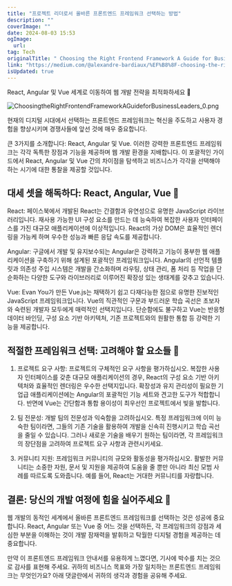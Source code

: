 ```yaml
---
title: "프로젝트 리더로서 올바른 프론트엔드 프레임워크 선택하는 방법"
description: ""
coverImage: ""
date: 2024-08-03 15:53
ogImage: 
  url: 
tag: Tech
originalTitle: " Choosing the Right Frontend Framework A Guide for Business Leaders "
link: "https://medium.com/@alexandre-bardiaux/%EF%B8%8F-choosing-the-right-frontend-framework-a-guide-for-business-leaders-b9ed4c6d5db3"
isUpdated: true
---
```






React, Angular 및 Vue 세계로 이동하여 웹 개발 전략을 최적화하세요 🚀

![ChoosingtheRightFrontendFrameworkAGuideforBusinessLeaders_0.png](/assets/img/ChoosingtheRightFrontendFrameworkAGuideforBusinessLeaders_0.png)

현재의 디지털 시대에서 선택하는 프론트엔드 프레임워크는 혁신을 주도하고 사용자 경험을 향상시키며 경쟁사들에 앞선 것에 매우 중요합니다.

큰 3가지를 소개합니다: React, Angular 및 Vue. 이러한 강력한 프론트엔드 프레임워크는 각각 독특한 장점과 기능을 제공하며 웹 개발 환경을 지배합니다. 이 포괄적인 가이드에서 React, Angular 및 Vue 간의 차이점을 탐색하고 비즈니스가 각각을 선택해야 하는 시기에 대한 통찰을 제공할 것입니다.

<div class="content-ad"></div>

## 대세 셋을 해독하다: React, Angular, Vue 🎨

React: 페이스북에서 개발된 React는 간결함과 유연성으로 유명한 JavaScript 라이브러리입니다. 재사용 가능한 UI 구성 요소를 만드는 데 능숙하여 복잡한 사용자 인터페이스를 가진 대규모 애플리케이션에 이상적입니다. React의 가상 DOM은 효율적인 렌더링을 가능케 하며 우수한 성능과 빠른 응답 속도를 제공합니다.

Angular: 구글에서 개발 및 유지보수되는 Angular은 강력하고 기능이 풍부한 웹 애플리케이션을 구축하기 위해 설계된 포괄적인 프레임워크입니다. Angular의 선언적 템플릿과 의존성 주입 시스템은 개발을 간소화하며 라우팅, 상태 관리, 폼 처리 등 작업을 단순화하는 다양한 도구와 라이브러리로 이루어진 확장성 있는 생태계를 갖추고 있습니다.

Vue: Evan You가 만든 Vue.js는 채택하기 쉽고 다재다능한 점으로 유명한 진보적인 JavaScript 프레임워크입니다. Vue의 직관적인 구문과 부드러운 학습 곡선은 초보자와 숙련된 개발자 모두에게 매력적인 선택지입니다. 단순함에도 불구하고 Vue는 반응형 데이터 바인딩, 구성 요소 기반 아키텍처, 기존 프로젝트와의 원활한 통합 등 강력한 기능을 제공합니다.

<div class="content-ad"></div>

## 적절한 프레임워크 선택: 고려해야 할 요소들 🤔

1.  프로젝트 요구 사항: 프로젝트의 구체적인 요구 사항을 평가하십시오. 복잡한 사용자 인터페이스를 갖춘 대규모 애플리케이션의 경우, React의 구성 요소 기반 아키텍처와 효율적인 렌더링은 우수한 선택지입니다. 확장성과 유지 관리성이 필요한 기업급 애플리케이션에는 Angular의 포괄적인 기능 세트와 견고한 도구가 적합합니다. 반면에 Vue는 간단함과 통합 용이성이 최우선인 프로젝트에서 빛을 발합니다.

2.  팀 전문성: 개발 팀의 전문성과 익숙함을 고려하십시오. 특정 프레임워크에 이미 능숙한 팀이라면, 그들의 기존 기술을 활용하여 개발을 신속히 진행시키고 학습 곡선을 줄일 수 있습니다. 그러나 새로운 기술을 배우기 원하는 팀이라면, 각 프레임워크의 장단점을 고려하여 프로젝트 요구 사항과 관련시키세요.

3.  커뮤니티 지원: 프레임워크 커뮤니티의 규모와 활동성을 평가하십시오. 활발한 커뮤니티는 소중한 자원, 문서 및 지원을 제공하여 도움을 줄 뿐만 아니라 최신 모범 사례를 따르도록 도와줍니다. 예를 들어, React는 거대한 커뮤니티를 자랑합니다.

<div class="content-ad"></div>

## 결론: 당신의 개발 여정에 힘을 실어주세요 🚀

웹 개발의 동적인 세계에서 올바른 프론트엔드 프레임워크를 선택하는 것은 성공에 중요합니다. React, Angular 또는 Vue 중 어느 것을 선택하든, 각 프레임워크의 강점과 세심한 부분을 이해하는 것이 개발 잠재력을 발휘하고 탁월한 디지털 경험을 제공하는 데 중요합니다.

만약 이 프론트엔드 프레임워크 안내서를 유용하게 느꼈다면, 기사에 박수를 치는 것으로 감사를 표현해 주세요. 귀하의 비즈니스 목표와 가장 일치하는 프론트엔드 프레임워크는 무엇인가요? 아래 댓글란에서 귀하의 생각과 경험을 공유해 주세요.
